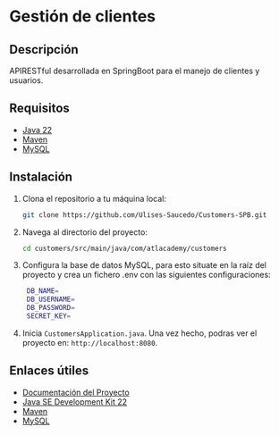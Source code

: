 # Gestión de clientes

## Descripción
APIRESTful desarrollada en SpringBoot para el manejo de clientes y usuarios.

## Requisitos
-  [Java 22](https://www.oracle.com/java/technologies/javase/jdk22-archive-downloads.html)
-  [Maven](https://maven.apache.org/install.html)
-  [MySQL](https://dev.mysql.com/downloads/installer/)

## Instalación
1. Clona el repositorio a tu máquina local:
    ```sh
    git clone https://github.com/Ulises-Saucedo/Customers-SPB.git
    ```
2. Navega al directorio del proyecto:
    ```sh
    cd customers/src/main/java/com/atlacademy/customers
    ```
3. Configura la base de datos MySQL, para esto situate en la raíz del proyecto y crea un fichero .env con las siguientes configuraciones:
   ```sh
    DB_NAME=
    DB_USERNAME=
    DB_PASSWORD=
    SECRET_KEY=
   ```
4. Inicia `CustomersApplication.java`. Una vez hecho, podras ver el proyecto en: `http://localhost:8080`.

## Enlaces útiles
- [Documentación del Proyecto](https://documenter.getpostman.com/view/28984272/2sA3e2eUo6)
- [Java SE Development Kit 22](https://www.oracle.com/java/technologies/javase/jdk22-archive-downloads.html)
- [Maven](https://maven.apache.org/)
- [MySQL](https://www.mysql.com/)

